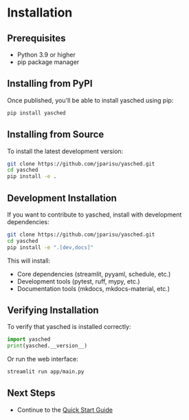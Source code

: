 # Installation

## Prerequisites

- Python 3.9 or higher
- pip package manager

## Installing from PyPI

Once published, you'll be able to install yasched using pip:

```bash
pip install yasched
```

## Installing from Source

To install the latest development version:

```bash
git clone https://github.com/jparisu/yasched.git
cd yasched
pip install -e .
```

## Development Installation

If you want to contribute to yasched, install with development dependencies:

```bash
git clone https://github.com/jparisu/yasched.git
cd yasched
pip install -e ".[dev,docs]"
```

This will install:

- Core dependencies (streamlit, pyyaml, schedule, etc.)
- Development tools (pytest, ruff, mypy, etc.)
- Documentation tools (mkdocs, mkdocs-material, etc.)

## Verifying Installation

To verify that yasched is installed correctly:

```python
import yasched
print(yasched.__version__)
```

Or run the web interface:

```bash
streamlit run app/main.py
```

## Next Steps

- Continue to the [Quick Start Guide](quickstart.md)
